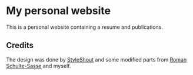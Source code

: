# My personal website
This is a personal website containing a resume and publications.

## Credits
The design was done by [StyleShout](styleshout.com) and some modified parts from [Roman Schulte-Sasse](https://schulter.github.io/) and myself.
